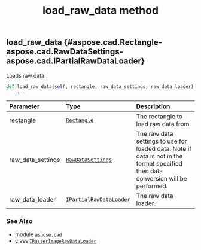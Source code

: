 ﻿---
title: load_raw_data method
second_title: Aspose.CAD for Python via .NET API References
description: 
type: docs
weight: 20
url: /python-net/aspose.cad/irasterimagerawdataloader/load_raw_data/
is_root: false
---

## load_raw_data {#aspose.cad.Rectangle-aspose.cad.RawDataSettings-aspose.cad.IPartialRawDataLoader}

Loads raw data.



```python
def load_raw_data(self, rectangle, raw_data_settings, raw_data_loader):
    ...
```


| Parameter | Type | Description |
| :- | :- | :- |
| rectangle | [`Rectangle`](/cad/python-net/aspose.cad/rectangle) | The rectangle to load raw data from. |
| raw_data_settings | [`RawDataSettings`](/cad/python-net/aspose.cad/rawdatasettings) | The raw data settings to use for loaded data. Note if data is not in the format specified then data conversion will be performed. |
| raw_data_loader | [`IPartialRawDataLoader`](/cad/python-net/aspose.cad/ipartialrawdataloader) | The raw data loader. |



### See Also
* module [`aspose.cad`](../../)
* class [`IRasterImageRawDataLoader`](/cad/python-net/aspose.cad/irasterimagerawdataloader)
